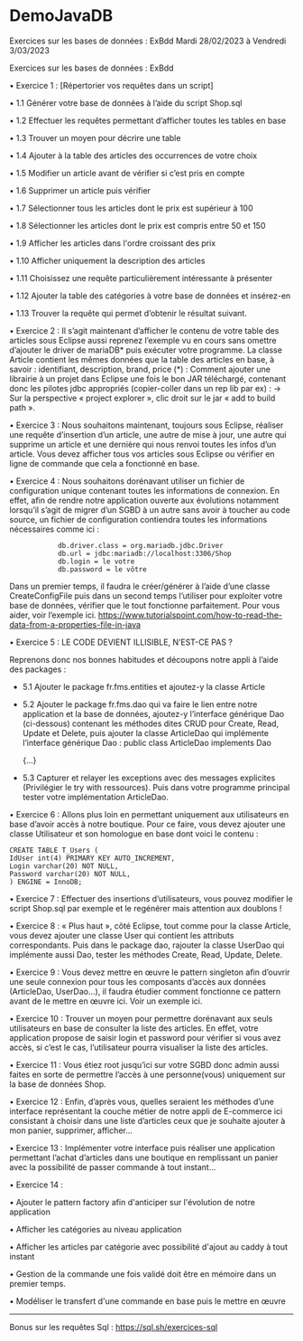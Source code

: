 # DemoJavaDB
Exercices sur les bases de données : ExBdd
Mardi 28/02/2023 à Vendredi 3/03/2023


Exercices sur les bases de données : ExBdd

  • Exercice 1 : [Répertorier vos requêtes dans un script]
  
  • 1.1 Générer votre base de données à l’aide du script Shop.sql
  
  • 1.2 Effectuer les requêtes permettant d’afficher toutes les tables en base
  
  • 1.3 Trouver un moyen pour décrire une table
  
  • 1.4 Ajouter à la table des articles des occurrences de votre choix
  
  • 1.5 Modifier un article avant de vérifier si c’est pris en compte
  
  • 1.6 Supprimer un article puis vérifier
  
  • 1.7 Sélectionner tous les articles dont le prix est supérieur à 100
  
  • 1.8 Sélectionner les articles dont le prix est compris entre 50 et 150
  
  • 1.9 Afficher les articles dans l'ordre croissant des prix
  
  • 1.10 Afficher uniquement la description des articles
  
  • 1.11 Choisissez une requête particulièrement intéressante à présenter
  
  • 1.12 Ajouter la table des catégories à votre base de données et insérez-en
  
  • 1.13 Trouver la requête qui permet d’obtenir le résultat suivant.
  
  • Exercice 2 : Il s’agit maintenant d’afficher le contenu de votre table des articles sous
Eclipse aussi reprenez l’exemple vu en cours sans omettre d’ajouter le driver de mariaDB*
puis exécuter votre programme. La classe Article contient les mêmes données que la table
des articles en base, à savoir : identifiant, description, brand, price
(*) : Comment ajouter une librairie à un projet dans Eclipse une fois le bon JAR téléchargé,
contenant donc les pilotes jdbc appropriés (copier-coller dans un rep lib par ex) :
→ Sur la perspective « project explorer », clic droit sur le jar « add to build path ».

  • Exercice 3 : Nous souhaitons maintenant, toujours sous Eclipse, réaliser une requête
d’insertion d’un article, une autre de mise à jour, une autre qui supprime un article et une
dernière qui nous renvoi toutes les infos d’un article. Vous devez afficher tous vos articles
sous Eclipse ou vérifier en ligne de commande que cela a fonctionné en base.

  • Exercice 4 : Nous souhaitons dorénavant utiliser un fichier de configuration unique
contenant toutes les informations de connexion. En effet, afin de rendre notre application
ouverte aux évolutions notamment lorsqu’il s’agit de migrer d’un SGBD à un autre sans
avoir à toucher au code source, un fichier de configuration contiendra toutes les
informations nécessaires comme ici :

                db.driver.class = org.mariadb.jdbc.Driver
                db.url = jdbc:mariadb://localhost:3306/Shop
                db.login = le votre
                db.password = le vôtre
                
Dans un premier temps, il faudra le créer/générer à l’aide d’une classe CreateConfigFile
puis dans un second temps l’utiliser pour exploiter votre base de données, vérifier que le
tout fonctionne parfaitement. Pour vous aider, voir l’exemple ici.
https://www.tutorialspoint.com/how-to-read-the-data-from-a-properties-file-in-java

  • Exercice 5 : LE CODE DEVIENT ILLISIBLE, N’EST-CE PAS ?
  
Reprenons donc nos bonnes habitudes et découpons notre appli à l’aide des packages :

  - 5.1 Ajouter le package fr.fms.entities et ajoutez-y la classe Article
  
  - 5.2 Ajouter le package fr.fms.dao qui va faire le lien entre notre application et la base de
données, ajoutez-y l’interface générique Dao (ci-dessous) contenant les méthodes dites
CRUD pour Create, Read, Update et Delete, puis ajouter la classe ArticleDao qui
implémente l’interface générique Dao : public class ArticleDao implements Dao<Article>
{...}

  - 5.3 Capturer et relayer les exceptions avec des messages explicites (Privilégier le try with
ressources). Puis dans votre programme principal tester votre implémentation ArticleDao.

  • Exercice 6 : Allons plus loin en permettant uniquement aux utilisateurs en base d’avoir
accès à notre boutique. Pour ce faire, vous devez ajouter une classe Utilisateur et son
homologue en base dont voici le contenu :

    CREATE TABLE T_Users (
    IdUser int(4) PRIMARY KEY AUTO_INCREMENT,
    Login varchar(20) NOT NULL,
    Password varchar(20) NOT NULL,
    ) ENGINE = InnoDB;

  • Exercice 7 : Effectuer des insertions d’utilisateurs, vous pouvez modifier le script Shop.sql
par exemple et le regénérer mais attention aux doublons !

  • Exercice 8 : « Plus haut », côté Eclipse, tout comme pour la classe Article, vous devez
ajouter une classe User qui contient les attributs correspondants. Puis dans le package dao,
rajouter la classe UserDao qui implémente aussi Dao, tester les méthodes Create, Read,
Update, Delete.

• Exercice 9 : Vous devez mettre en œuvre le pattern singleton afin d’ouvrir une seule
connexion pour tous les composants d’accès aux données (ArticleDao, UserDao...), il faudra
étudier comment fonctionne ce pattern avant de le mettre en œuvre ici. Voir un exemple
ici.

• Exercice 10 : Trouver un moyen pour permettre dorénavant aux seuls utilisateurs en base
de consulter la liste des articles. En effet, votre application propose de saisir login et
password pour vérifier si vous avez accès, si c’est le cas, l’utilisateur pourra visualiser la
liste des articles.

• Exercice 11 : Vous étiez root jusqu’ici sur votre SGBD donc admin aussi faites en sorte de
permettre l’accès à une personne(vous) uniquement sur la base de données Shop.

• Exercice 12 : Enfin, d’après vous, quelles seraient les méthodes d’une interface
représentant la couche métier de notre appli de E-commerce ici consistant à choisir dans
une liste d’articles ceux que je souhaite ajouter à mon panier, supprimer, afficher...
  
• Exercice 13 : Implémenter votre interface puis réaliser une application permettant l’achat
d’articles dans une boutique en remplissant un panier avec la possibilité de passer
commande à tout instant...

• Exercice 14 :
  
  • Ajouter le pattern factory afin d'anticiper sur l'évolution de notre application
  
  • Afficher les catégories au niveau application
  
  • Afficher les articles par catégorie avec possibilité d'ajout au caddy à tout instant
  
  • Gestion de la commande une fois validé doit être en mémoire dans un premier temps.
  
  • Modéliser le transfert d'une commande en base puis le mettre en œuvre
  
  **********************************************************************************************************************************************
  
  Bonus sur les requêtes Sql : https://sql.sh/exercices-sql

